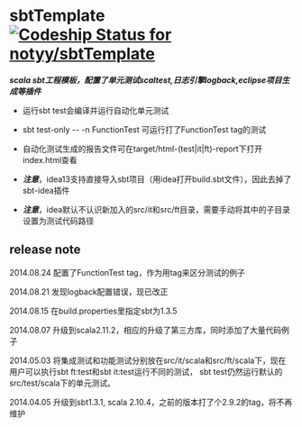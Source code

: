 # sbtTemplate  [ ![Codeship Status for notyy/sbtTemplate](https://codeship.io/projects/6547f7b0-1ee8-0132-7537-727422619b42/status)](https://codeship.io/projects/35587)

***scala sbt工程模板，配置了单元测试scaltest,日志引擎logback,eclipse项目生成等插件***

* 运行sbt test会编译并运行自动化单元测试
* sbt test-only -- -n FunctionTest 可运行打了FunctionTest tag的测试
* 自动化测试生成的报告文件可在target/html-(test|it|ft)-report下打开index.html查看

* ___注意___，idea13支持直接导入sbt项目（用idea打开build.sbt文件），因此去掉了sbt-idea插件
* ___注意___，idea默认不认识新加入的src/it和src/ft目录，需要手动将其中的子目录设置为测试代码路径

## release note
2014.08.24 配置了FunctionTest tag，作为用tag来区分测试的例子

2014.08.21 发现logback配置错误，现已改正

2014.08.15 在build.properties里指定sbt为1.3.5

2014.08.07  升级到scala2.11.2，相应的升级了第三方库，同时添加了大量代码例子
             
2014.05.03 将集成测试和功能测试分别放在src/it/scala和src/ft/scala下，现在用户可以执行sbt ft:test和sbt it:test运行不同的测试，
sbt test仍然运行默认的src/test/scala下的单元测试。

2014.04.05 升级到sbt1.3.1, scala 2.10.4，之前的版本打了个2.9.2的tag，将不再维护

